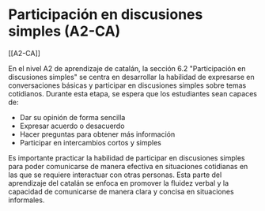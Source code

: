 # Participación en discusiones simples (A2-CA)

[[A2-CA]]

En el nivel A2 de aprendizaje de catalán, la sección 6.2 "Participación en discusiones simples" se centra en desarrollar la habilidad de expresarse en conversaciones básicas y participar en discusiones simples sobre temas cotidianos. Durante esta etapa, se espera que los estudiantes sean capaces de:

- Dar su opinión de forma sencilla
- Expresar acuerdo o desacuerdo
- Hacer preguntas para obtener más información
- Participar en intercambios cortos y simples

Es importante practicar la habilidad de participar en discusiones simples para poder comunicarse de manera efectiva en situaciones cotidianas en las que se requiere interactuar con otras personas. Esta parte del aprendizaje del catalán se enfoca en promover la fluidez verbal y la capacidad de comunicarse de manera clara y concisa en situaciones informales.
